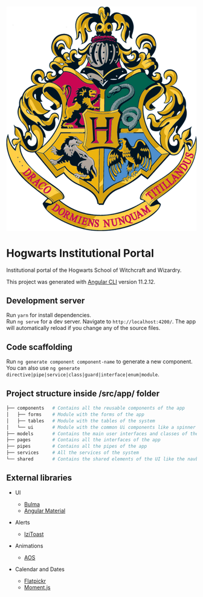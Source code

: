 ![Image of Yaktocat](./src/assets/img/logo.png)

# Hogwarts Institutional Portal

Institutional portal of the Hogwarts School of Witchcraft and Wizardry.

This project was generated with [Angular CLI](https://github.com/angular/angular-cli) version 11.2.12.

## Development server

Run `yarn` for install dependencies.  
Run `ng serve` for a dev server. Navigate to `http://localhost:4200/`. The app will automatically reload if you change any of the source files.

## Code scaffolding

Run `ng generate component component-name` to generate a new component. You can also use `ng generate directive|pipe|service|class|guard|interface|enum|module`.

## Project structure inside /src/app/ folder

```bash
├── components   # Contains all the reusable components of the app
│   ├── forms    # Module with the forms of the app
│   ├── tables   # Module with the tables of the system
│   └── ui       # Module with the common Ui components like a spinner
├── models       # Contains the main user interfaces and classes of the app
├── pages        # Contains all the interfaces of the app
├── pipes        # Contains all the pipes of the app
├── services     # All the services of the system
└── shared       # Contains the shared elements of the UI like the navbar or the footer
```

## External libraries

- UI
  - [Bulma](https://bulma.io/documentation/)
  - [Angular Material](https://material.angular.io/)
- Alerts

  - [IziToast](https://www.npmjs.com/package/ngx-izitoast)

- Animations
  - [AOS](https://michalsnik.github.io/aos/)
- Calendar and Dates
  - [Flatpickr](https://www.npmjs.com/package/angularx-flatpickr)
  - [Moment.js](https://momentjs.com/docs/)

